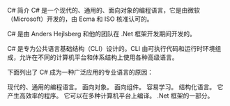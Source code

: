 C# 简介
C# 是一个现代的、通用的、面向对象的编程语言，它是由微软（Microsoft）开发的，由 Ecma 和 ISO 核准认可的。

C# 是由 Anders Hejlsberg 和他的团队在 .Net 框架开发期间开发的。

C# 是专为公共语言基础结构（CLI）设计的。CLI 由可执行代码和运行时环境组成，允许在不同的计算机平台和体系结构上使用各种高级语言。

下面列出了 C# 成为一种广泛应用的专业语言的原因：

现代的、通用的编程语言。
面向对象。
面向组件。
容易学习。
结构化语言。
它产生高效率的程序。
它可以在多种计算机平台上编译。
.Net 框架的一部分。